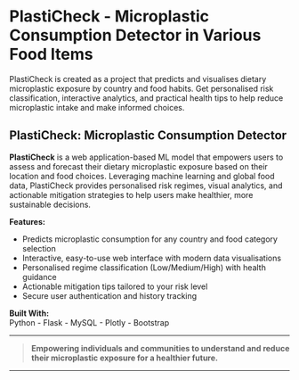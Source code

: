 # PlastiCheck - Microplastic Consumption Detector in Various Food Items
PlastiCheck is created as a project that predicts and visualises dietary microplastic exposure by country and food habits. Get personalised risk classification, interactive analytics, and practical health tips to help reduce microplastic intake and make informed choices.

## **PlastiCheck: Microplastic Consumption Detector**

**PlastiCheck** is a web application-based ML model that empowers users to assess and forecast their dietary microplastic exposure based on their location and food choices. Leveraging machine learning and global food data, PlastiCheck provides personalised risk regimes, visual analytics, and actionable mitigation strategies to help users make healthier, more sustainable decisions.

**Features:**
- Predicts microplastic consumption for any country and food category selection
- Interactive, easy-to-use web interface with modern data visualisations
- Personalised regime classification (Low/Medium/High) with health guidance
- Actionable mitigation tips tailored to your risk level
- Secure user authentication and history tracking

**Built With:**  
Python -  Flask -  MySQL -  Plotly -  Bootstrap

---

> **Empowering individuals and communities to understand and reduce their microplastic exposure for a healthier future.**

---
